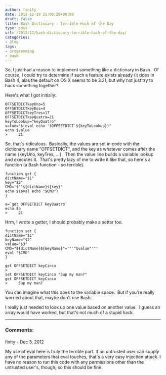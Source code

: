 ```yaml
---
author: finity
date: 2012-12-19 21:06:28+00:00
draft: false
title: Bash Dictionary - Terrible Hack of the Day
type: post
url: /2012/12/bash-dictionary-terrible-hack-of-the-day/
categories:
- Blog
tags:
- programming
- bash
---
```


So, I just had a reason to implement something like a dictionary in Bash.  Of course, I could try to determine if such a feature exists already (it does in Bash 4, alas the default on OS X seems to be 3.2), but why not just try to hack something together?

Here's what I got initially:


```
OFFSETDICTkeyUno=5
OFFSETDICTkeyDos=4
OFFSETDICTkeyTres=17
OFFSETDICTkeyQuatro=21
keyToLookup="keyQuatro"
value="$(eval echo '$OFFSETDICT'${keyToLookup})"
echo $value
>     21
```


So, that's ridiculous.  Basically, the values are set in code with the dictionary name "OFFSETDICT", and the key as whatever comes after the name {keyUno, keyTres, ...}.  Then the value line builds a variable lookup and executes it.  That's pretty lazy of me to write it like that, so here's a function (a Bash function - so terrible).


```
function get {
dictName="$1"
key="$2"
CMD='$'"${dictName}${key}"
echo $(eval echo "$CMD")
}

a=`get OFFSETDICT keyQuatro`
echo $a
>     21
```

Hrm, I wrote a getter, I should probably make a setter too.

```
function set {
dictName="$1"
keyName="$2"
value="$3"
CMD="${dictName}${keyName}"='"'"$value"'"'
eval "$CMD"
}

get OFFSETDICT keyCinco
>
set OFFSETDICT keyCinco "Sup my man?"
get OFFSETDICT keyCinco
>     Sup my man?
```

You can imagine what this does to the variable space.  But if you're really worried about that, maybe don't use Bash.

I really just needed to look up one value based on another value.  I guess an array would have worked, but that's not much of a stupid hack.

---

### Comments:
####
finity - Dec 3, 2012

My use of eval here is truly the terrible part. If an untrusted user can supply any of the parameters that eval touches, that's a very easy injection attack. I have no reason to run this code with any permissions other than the untrusted user's, though, so this should be fine.
